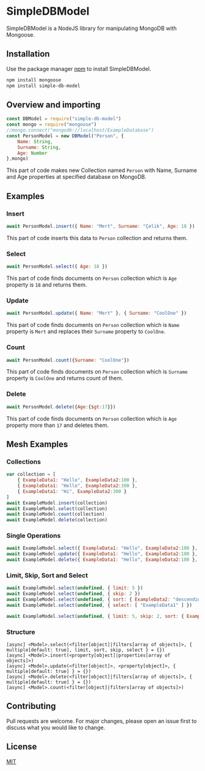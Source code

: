 # SimpleDBModel
SimpleDBModel is a NodeJS library for manipulating MongoDB with Mongoose.

## Installation
Use the package manager [npm](https://www.npmjs.com/) to install SimpleDBModel.

```bash
npm install mongoose
npm install simple-db-model
```

## Overview and importing
```js
const DBModel = require("simple-db-model")
const mongo = require("mongoose")
//mongo.connect("mongodb://localhost/ExampleDatabase")
const PersonModel = new DBModel("Person", {
    Name: String,
    Surname: String,
    Age: Number
},mongo)
```
This part of code makes new Collection named `Person` with Name, Surname and Age properties at specified database on MongoDB.

## Examples

### Insert
```js
await PersonModel.insert({ Name: "Mert", Surname: "Çelik", Age: 18 })
```
This part of code inserts this data to `Person` collection and returns them.

### Select
```js
await PersonModel.select({ Age: 18 })
```
This part of code finds documents on `Person` collection which is `Age` property is `18` and returns them.

### Update
```js
await PersonModel.update({ Name: "Mert" }, { Surname: "CoolOne" })
```
This part of code finds documents on `Person` collection which is `Name` property is `Mert` and replaces their `Surname` property to `CoolOne`.

### Count
```js
await PersonModel.count({Surname: "CoolOne"})
```
This part of code finds documents on `Person` collection which is `Surname` property is `CoolOne` and returns count of them.

### Delete
```js
await PersonModel.delete({Age:{$gt:17}})
```
This part of code finds documents on `Person` collection which is `Age` property more than `17` and deletes them.

## Mesh Examples

### Collections
```js
var collection = [
    { ExampleData1: "Hello", ExampleData2:100 },
    { ExampleData1: "Hello", ExampleData2:300 },
    { ExampleData1: "Hi", ExampleData2:300 }
]
await ExampleModel.insert(collection)
await ExampleModel.select(collection)
await ExampleModel.count(collection)
await ExampleModel.delete(collection)
```

### Single Operations
```js
await ExampleModel.select({ ExampleData1: "Hello", ExampleData2:100 }, { multiple: false })
await ExampleModel.update({ ExampleData1: "Hello", ExampleData2:100 }, { multiple: false })
await ExampleModel.delete({ ExampleData1: "Hello", ExampleData2:100 }, { multiple: false })
```

### Limit, Skip, Sort and Select
```js
await ExampleModel.select(undefined, { limit: 5 })
await ExampleModel.select(undefined, { skip: 2 })
await ExampleModel.select(undefined, { sort: { ExampleData2: "descending" }})
await ExampleModel.select(undefined, { select: [ "ExampleData1" ] })

await ExampleModel.select(undefined, { limit: 5, skip: 2, sort: { ExampleData2: "descending" }, select: [ "ExampleData1" ] })
```

### Structure
```
[async] <Model>.select(<filter[object]|filters[array of objects]>, { multiple[default: true], limit, sort, skip, select } = {})
[async] <Model>.insert(<property[object]|properties[array of objects]>)
[async] <Model>.update(<filter[object]>, <property[object]>, { multiple[default: true] } = {})
[async] <Model>.delete(<filter[object]|filters[array of objects]>, { multiple[default: true] } = {})
[async] <Model>.count(<filter[object]|filters[array of objects]>)
```

## Contributing
Pull requests are welcome. For major changes, please open an issue first to discuss what you would like to change.

## License
[MIT](https://choosealicense.com/licenses/mit/)